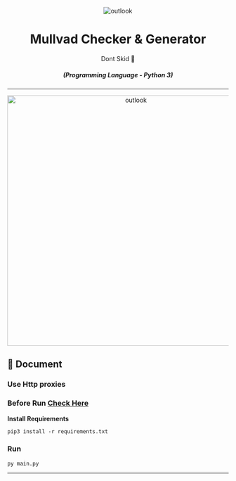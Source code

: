 <p align="center"><img src="https://mullvad.net/_app/immutable/assets/logo.7168e292.svg" alt="outlook"></p>
<div align="center" style="margin-top: 0;">
   <h1>Mullvad Checker & Generator</h1>
   <p>Dont Skid 👀</p>
</div>
<em><h5 align="center">(Programming Language - Python 3)</h5></em>
<p align="center">

---

<p align="center"><img src="https://media.discordapp.net/attachments/1124496106085167155/1125929874545197116/image.png" width="570" alt="outlook"></p>

## 📝 Document

### Use Http proxies
### Before Run [Check Here](#config_doc)


**Install Requirements**

```
pip3 install -r requirements.txt
```

### Run

```shell
py main.py
```

---
